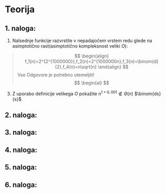 # Teorija
## 1. naloga:
1. Nalsednje funkcije razvrstite v nepadajočem vrstem redu glede na asimptotično rast(asimptotično kompleksnost veliki $O$):
>$$
>\begin{align}
>f_1(n)=2^{2^{1000000}},f_2(n)=2^{1000000n},f_3(n)=\binom{d}{2},f_4(n)=n\sqrt{n}
>\end{align}
>$$
Vse Odgovore je potrebno utemeljiti!
>$$
\begin{al}
>$$
3. Z uporabo definicije velikega $O$ pokažite $n^{1+0,001}\notin \Theta (n)$
$\binom{ds}{s}$
## 2. naloga:
## 3. naloga:
## 4. naloga:
## 5. naloga:
## 6. naloga: